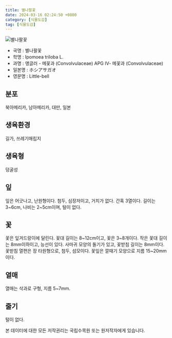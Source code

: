 ```yaml
---
title: 별나팔꽃
date: 2024-03-16 02:24:50 +0800
category: [식물도감]
tag: [식물도감]
---
```




![별나팔꽃](/fileUpload/plants/basic/Convolvulaceae/Ipomoea/2435/2435_20160726105905709files_th2.jpg)
- 국명 : 별나팔꽃
- 학명 : Ipomoea triloba L.
- 과명 : 앵글러 - 메꽃과 (Convolvulaceae) APG Ⅳ- 메꽃과 (Convolvulaceae)
- 일본명 : ホシアサガオ
- 영문명 : Little-bell


## 분포
북아메리카, 남아메리카, 대만, 일본 
## 생육환경
길가, 쓰레기매립지 
## 생육형
덩굴성
## 잎
잎은 어긋나고, 난원형이다. 첨두, 심장저이고, 거치가 없다. 간혹 3열이다. 길이는 3~6cm, 나비는 2~5cm이며, 털이 없다.
## 꽃
꽃은 잎겨드랑이에 달린다. 꽃대 길이는 8~12cm이고, 꽃은 3~8개이다. 작은 꽃대 길이는 8mm이하이고, 능선이 있다. 사마귀 모양의 돌기가 있고, 꽃받침 길이는 8mm이다. 꽃받침 열편은 장 타원형으로, 첨두, 섬모이다. 꽃잎은 깔때기 모양으로 지름 15~20mm이다.
## 열매
열매는 삭과로 구형, 지름 5~7mm.
## 줄기
털이 없다.






본 데이터에 대한 모든 저작권리는 국립수목원 또는 원저작자에게 있습니다.
